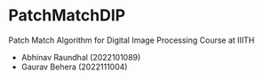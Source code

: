 # PatchMatchDIP

Patch Match Algorithm for Digital Image Processing Course at IIITH

- Abhinav Raundhal (2022101089)
- Gaurav Behera (2022111004)


